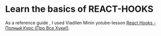 # Learn the basics of REACT-HOOKS

As a reference guide , I used Vladilen Minin yotube-lesson [React Hooks - Полный Курс (Про Все Хуки!)](https://www.youtube.com/watch?v=9KJxaFHotqI&t=3579s&ab_channel=%D0%92%D0%BB%D0%B0%D0%B4%D0%B8%D0%BB%D0%B5%D0%BD%D0%9C%D0%B8%D0%BD%D0%B8%D0%BD).
